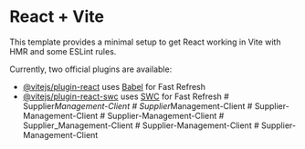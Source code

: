 # React + Vite

This template provides a minimal setup to get React working in Vite with HMR and some ESLint rules.

Currently, two official plugins are available:

- [@vitejs/plugin-react](https://github.com/vitejs/vite-plugin-react/blob/main/packages/plugin-react/README.md) uses [Babel](https://babeljs.io/) for Fast Refresh
- [@vitejs/plugin-react-swc](https://github.com/vitejs/vite-plugin-react-swc) uses [SWC](https://swc.rs/) for Fast Refresh
#   S u p p l i e r _ M a n a g e m e n t - C l i e n t  
 #   S u p p l i e r _ M a n a g e m e n t - C l i e n t  
 #   S u p p l i e r - M a n a g e m e n t - C l i e n t  
 #   S u p p l i e r - M a n a g e m e n t - C l i e n t  
 #   S u p p l i e r _ M a n a g e m e n t - C l i e n t  
 #   S u p p l i e r - M a n a g e m e n t - C l i e n t  
 #   S u p p l i e r - M a n a g e m e n t - C l i e n t  
 